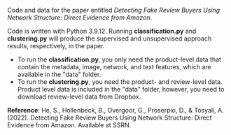 Code and data for the paper entitled *Detecting Fake Review Buyers Using Network Structure: Direct Evidence from Amazon*.

Code is written with Python 3.9.12. Running **classification.py** and **clustering.py** will produce the supervised and unsupervised approach results, respectively, in the paper. 
- To run the **classification.py**, you only need the product-level data that contain the metadata, image, network, and text features, which are available in the "data" folder.
- To run the **clustering.py**, you need the product- and review-level data. Product level data is included in the "data" folder, however, you need to download review-level data from Dropbox.

**Reference**: He, S., Hollenbeck, B., Overgoor, G., Proserpio, D., & Tosyali, A. (2022). Detecting Fake Review Buyers Using Network Structure: Direct Evidence from Amazon. Available at SSRN.
